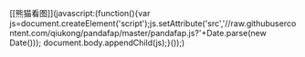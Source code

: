 [[熊猫看图]](javascript:(function(){var js=document.createElement('script');js.setAttribute('src','//raw.githubusercontent.com/qiukong/pandafap/master/pandafap.js?'+Date.parse(new Date())); document.body.appendChild(js);}());)
